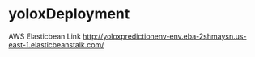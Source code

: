 # yoloxDeployment
AWS Elasticbean Link http://yoloxpredictionenv-env.eba-2shmaysn.us-east-1.elasticbeanstalk.com/
